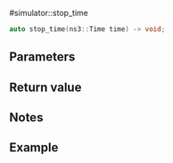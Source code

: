 #simulator::stop_time

```cpp
auto stop_time(ns3::Time time) -> void;
```

## Parameters
## Return value
## Notes
## Example
